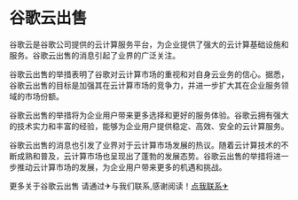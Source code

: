 # 谷歌云出售

谷歌云是谷歌公司提供的云计算服务平台，为企业提供了强大的云计算基础设施和服务。谷歌云出售的消息引起了业界的广泛关注。

谷歌云出售的举措表明了谷歌对云计算市场的重视和对自身云业务的信心。据悉，谷歌云出售的目标是加强其在云计算市场的竞争力，并进一步扩大其在企业服务领域的市场份额。

谷歌云出售的举措将为企业用户带来更多选择和更好的服务体验。谷歌云拥有强大的技术实力和丰富的经验，能够为企业用户提供稳定、高效、安全的云计算服务。

谷歌云出售的消息也引发了业界对于云计算市场发展的热议。随着云计算技术的不断成熟和普及，云计算市场也呈现出了蓬勃的发展态势。谷歌云出售的举措将进一步推动云计算市场的发展，为企业用户带来更多的机遇和挑战。

更多关于谷歌云出售 请通过✈与我们联系,感谢阅读！[点我联系✈](https://dev.k02.cc)
